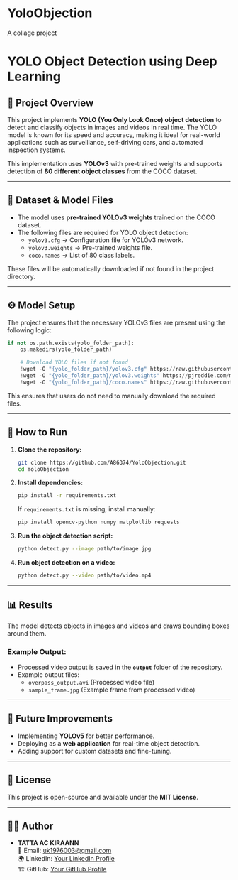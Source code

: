 # YoloObjection
A collage project
# YOLO Object Detection using Deep Learning

## 📌 Project Overview
This project implements **YOLO (You Only Look Once) object detection** to detect and classify objects in images and videos in real time. The YOLO model is known for its speed and accuracy, making it ideal for real-world applications such as surveillance, self-driving cars, and automated inspection systems.

This implementation uses **YOLOv3** with pre-trained weights and supports detection of **80 different object classes** from the COCO dataset.

---

## 📂 Dataset & Model Files
- The model uses **pre-trained YOLOv3 weights** trained on the COCO dataset.
- The following files are required for YOLO object detection:
  - `yolov3.cfg` → Configuration file for YOLOv3 network.
  - `yolov3.weights` → Pre-trained weights file.
  - `coco.names` → List of 80 class labels.

These files will be automatically downloaded if not found in the project directory.

---

## ⚙️ Model Setup
The project ensures that the necessary YOLOv3 files are present using the following logic:
```python
if not os.path.exists(yolo_folder_path):
    os.makedirs(yolo_folder_path)

    # Download YOLO files if not found
    !wget -O "{yolo_folder_path}/yolov3.cfg" https://raw.githubusercontent.com/pjreddie/darknet/master/cfg/yolov3.cfg
    !wget -O "{yolo_folder_path}/yolov3.weights" https://pjreddie.com/media/files/yolov3.weights
    !wget -O "{yolo_folder_path}/coco.names" https://raw.githubusercontent.com/pjreddie/darknet/master/data/coco.names
```
This ensures that users do not need to manually download the required files.

---

## 🚀 How to Run
1. **Clone the repository:**
   ```sh
   git clone https://github.com/A86374/YoloObjection.git
   cd YoloObjection
   ```
2. **Install dependencies:**
   ```sh
   pip install -r requirements.txt
   ```
   If `requirements.txt` is missing, install manually:
   ```sh
   pip install opencv-python numpy matplotlib requests
   ```
3. **Run the object detection script:**
   ```sh
   python detect.py --image path/to/image.jpg
   ```
4. **Run object detection on a video:**
   ```sh
   python detect.py --video path/to/video.mp4
   ```

---

## 📊 Results
The model detects objects in images and videos and draws bounding boxes around them.

### Example Output:
- Processed video output is saved in the **`output`** folder of the repository.
- Example output files:
  - `overpass_output.avi` (Processed video file)
  - `sample_frame.jpg` (Example frame from processed video)

---

## 🔧 Future Improvements
- Implementing **YOLOv5** for better performance.
- Deploying as a **web application** for real-time object detection.
- Adding support for custom datasets and fine-tuning.

---

## 📜 License
This project is open-source and available under the **MIT License**.

---

## 👨‍💻 Author
- **TATTA AC KIRAANN**  
  📧 Email: uk1976003@gmail.com  
  🌍 LinkedIn: [Your LinkedIn Profile](https://www.linkedin.com/in/your-profile/)  
  🏗 GitHub: [Your GitHub Profile](https://github.com/A86374/)

